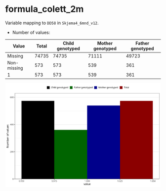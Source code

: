 # formula_colett_2m
Variable mapping to `DD58` in `Skjema4_6mnd_v12`.
- Number of values:

| Value | Total | Child genotyped | Mother genotyped | Father genotyped |
| ----- | ----- | --------------- | ---------------- | ---------------- |
| Missing | 74735 | 74735 | 71111 | 49723 |
| Non-missing | 573 | 573 | 539 | 361 |
| 1 | 573 | 573 | 539 | 361 |



![](formula_colett_2m_n.png)



